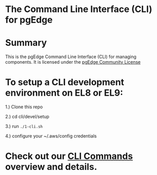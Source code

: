 # The Command Line Interface (CLI) for pgEdge


# Summary
This is the pgEdge Command Line Interface (CLI) for managing components. 
It is licensed under the [pgEdge Community License](https://www.pgedge.com/communitylicense)

# To setup a CLI development environment on EL8 or EL9:

1.) Clone this repo

2.) cd cli/devel/setup

3.) run `./1-cli.sh`

4.) configure your ~/.aws/config credentials


# Check out our [CLI Commands](https://github.com/pgEdge/cli/tree/REL24_1/cli/README.md) overview and details.

